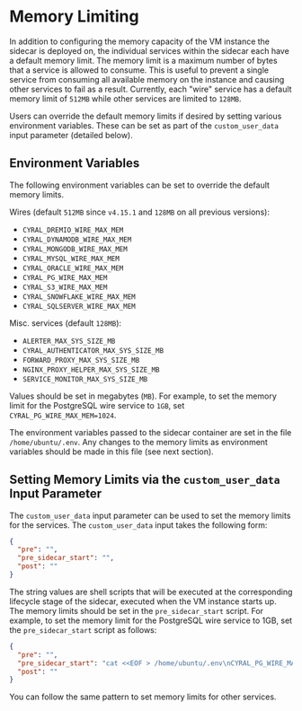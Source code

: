 # Memory Limiting

In addition to configuring the memory capacity of the VM instance the sidecar
is deployed on, the individual services within the sidecar each have a default
memory limit. The memory limit is a maximum number of bytes that a service is 
allowed to consume. This is useful to prevent a single service from consuming
all available memory on the instance and causing other services to fail as a
result. Currently, each "wire" service has a default memory limit of `512MB`
while other services are limited to `128MB`.

Users can override the default memory limits if desired by setting various 
environment variables. These can be set as part of the `custom_user_data` input
parameter (detailed below).

## Environment Variables

The following environment variables can be set to override the default memory
limits.

Wires (default `512MB` since `v4.15.1` and `128MB` on all previous versions):

* `CYRAL_DREMIO_WIRE_MAX_MEM`
* `CYRAL_DYNAMODB_WIRE_MAX_MEM`
* `CYRAL_MONGODB_WIRE_MAX_MEM`
* `CYRAL_MYSQL_WIRE_MAX_MEM`
* `CYRAL_ORACLE_WIRE_MAX_MEM`
* `CYRAL_PG_WIRE_MAX_MEM`
* `CYRAL_S3_WIRE_MAX_MEM`
* `CYRAL_SNOWFLAKE_WIRE_MAX_MEM`
* `CYRAL_SQLSERVER_WIRE_MAX_MEM`

Misc. services (default `128MB`):

* `ALERTER_MAX_SYS_SIZE_MB`
* `CYRAL_AUTHENTICATOR_MAX_SYS_SIZE_MB`
* `FORWARD_PROXY_MAX_SYS_SIZE_MB`
* `NGINX_PROXY_HELPER_MAX_SYS_SIZE_MB`
* `SERVICE_MONITOR_MAX_SYS_SIZE_MB`

Values should be set in megabytes (`MB`). For example, to set the memory limit
for the PostgreSQL wire service to `1GB`, set `CYRAL_PG_WIRE_MAX_MEM=1024`.

The environment variables passed to the sidecar container are set in the file
`/home/ubuntu/.env`. Any changes to the memory limits as environment variables
should be made in this file (see next section).

## Setting Memory Limits via the `custom_user_data` Input Parameter

The `custom_user_data` input parameter can be used to set the memory limits for
the services. The `custom_user_data` input takes the following form:

```json
{
  "pre": "",
  "pre_sidecar_start": "",
  "post": ""
}
```

The string values are shell scripts that will be executed at the corresponding
lifecycle stage of the sidecar, executed when the VM instance starts up. The
memory limits should be set in the `pre_sidecar_start` script. For example, to 
set the memory limit for the PostgreSQL wire service to 1GB, set the
`pre_sidecar_start` script as follows:

```json
{
  "pre": "",
  "pre_sidecar_start": "cat <<EOF > /home/ubuntu/.env\nCYRAL_PG_WIRE_MAX_MEM=1024\nEOF",
  "post": ""
}
```

You can follow the same pattern to set memory limits for other services.
